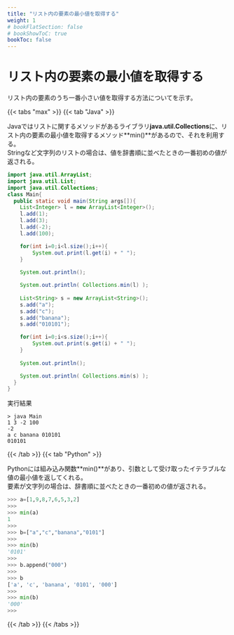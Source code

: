 ```yaml
---
title: "リスト内の要素の最小値を取得する"
weight: 1
# bookFlatSection: false
# bookShowToC: true
bookToc: false
---
```


# リスト内の要素の最小値を取得する

リスト内の要素のうち一番小さい値を取得する方法についてを示す。

{{< tabs "max" >}}
{{< tab "Java" >}}

Javaではリストに関するメソッドがあるライブラリ**java.util.Collections**に、リスト内の要素の最小値を取得するメソッド**min()**があるので、それを利用する。  
Stringなど文字列のリストの場合は、値を辞書順に並べたときの一番初めの値が返される。

```java
import java.util.ArrayList;
import java.util.List;
import java.util.Collections;
class Main{
  public static void main(String args[]){
    List<Integer> l = new ArrayList<Integer>();
    l.add(1);
    l.add(3);
    l.add(-2);
    l.add(100);

    for(int i=0;i<l.size();i++){
        System.out.print(l.get(i) + " ");
    }
    
    System.out.println();

    System.out.println( Collections.min(l) );
    
    List<String> s = new ArrayList<String>();
    s.add("a");
    s.add("c");
    s.add("banana");
    s.add("010101");

    for(int i=0;i<s.size();i++){
        System.out.print(s.get(i) + " ");
    }
    
    System.out.println();

    System.out.println( Collections.min(s) );
  }
}
```

実行結果
```
> java Main      
1 3 -2 100
-2
a c banana 010101
010101
```

{{< /tab >}}
{{< tab "Python" >}}

Pythonには組み込み関数**min()**があり、引数として受け取ったイテラブルな値の最小値を返してくれる。  
要素が文字列の場合は、辞書順に並べたときの一番初めの値が返される。

```python
>>> a=[1,9,8,7,6,5,3,2]
>>> 
>>> min(a)
1
>>> 
>>> b=["a","c","banana","0101"] 
>>> 
>>> min(b)
'0101'
>>>
>>> b.append("000") 
>>> 
>>> b
['a', 'c', 'banana', '0101', '000']
>>>
>>> min(b)
'000'
>>>
```

{{< /tab >}}
{{< /tabs >}}

